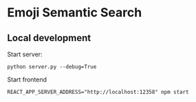 # Emoji Semantic Search

## Local development

Start server:
```commandline
python server.py --debug=True
```

Start frontend
```commandline
REACT_APP_SERVER_ADDRESS="http://localhost:12358" npm start
```